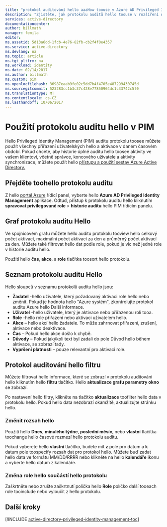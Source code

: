 ```yaml
---
title: "protokol auditování hello aaaHow toouse v Azure AD Privileged Identity managementu | Microsoft Docs"
description: "Zjistěte, jak protokolu auditů hello toouse v rozšíření Azure Privileged Identity Management hello."
services: active-directory
documentationcenter: 
author: billmath
manager: femila
editor: 
ms.assetid: 5d13a6dd-1fcb-4e76-82fb-cb2f4f0e4357
ms.service: active-directory
ms.devlang: na
ms.topic: article
ms.tgt_pltfrm: na
ms.workload: identity
ms.date: 02/14/2017
ms.author: billmath
ms.custom: pim
ms.openlocfilehash: 36987eaab9fe02c5dd7b4f4705e487299430745d
ms.sourcegitcommit: 523283cc1b3c37c428e77850964dc1c33742c5f0
ms.translationtype: MT
ms.contentlocale: cs-CZ
ms.lasthandoff: 10/06/2017
---
```

# <a name="using-hello-audit-log-in-pim"></a>Použití protokolu auditu hello v PIM
Hello Privileged Identity Management (PIM) auditu protokolu toosee můžete použít všechny přiřazení uživatelských hello a aktivace v daném časovém období. Pokud chcete, aby historie úplné auditu hello toosee aktivity ve vašem klientovi, včetně správce, koncového uživatele a aktivity synchronizace, můžete použít hello [přístupu a použití sestav Azure Active Directory.](active-directory-view-access-usage-reports.md)

## <a name="navigate-toohello-audit-log"></a>Přejděte toohello protokolu auditu
Z hello [portál Azure](https://portal.azure.com) řídicí panel, vyberte hello **Azure AD Privileged Identity Management** aplikace. Odtud, přístup k protokolu auditu hello kliknutím **spravovat privilegované role** > **historie auditu** hello PIM řídicím panelu.

## <a name="hello-audit-log-graph"></a>Graf protokolu auditu Hello
Ve spojnicovém grafu můžete hello auditu protokolu tooview hello celkový počet aktivací, maximální počet aktivací za den a průměrný počet aktivací za den.  Můžete také filtrovat hello dat podle role, pokud je víc než jedné role v historie auditu hello.

Použití hello **čas**, **akce**, a **role** tlačítka toosort hello protokolu.

## <a name="hello-audit-log-list"></a>Seznam protokolu auditu Hello
Hello sloupců v seznamu protokolů auditu hello jsou:

* **Žadatel** -hello uživatele, který požadovaný aktivaci role hello nebo změnit.  Pokud je hodnota hello "Azure systém", zkontrolujte protokol auditu Azure hello Další informace.
* **Uživatel** -hello uživatele, který je aktivace nebo přiřazenou roli tooa.
* **Role** -hello role přiřazení nebo aktivaci uživatelem hello.
* **Akce** – hello akcí hello žadatele. To může zahrnovat přiřazení, zrušení, aktivace nebo deaktivace.
* **Čas** – Pokud hello akce došlo k chybě.
* **Důvody** – Pokud jakýkoli text byl zadali do pole Důvod hello během aktivace, se zobrazí tady.
* **Vypršení platnosti** – pouze relevantní pro aktivaci role.

## <a name="filter-hello-audit-log"></a>Protokol auditování hello filtru
Můžete filtrovat hello informace, které se zobrazí v protokolu auditování hello kliknutím hello **filtru** tlačítko.  Hello **aktualizace grafu parametry okno** se zobrazí.

Po nastavení hello filtry, klikněte na tlačítko **aktualizace** toofilter hello data v protokolu hello.  Pokud hello data nezobrazí okamžitě, aktualizujte stránku hello.

### <a name="change-hello-date-range"></a>Změnit rozsah hello
Použití hello **Dnes**, **minulého týdne**, **poslední měsíc**, nebo **vlastní** tlačítka toochange hello časové rozmezí hello protokolu auditu.

Pokud vyberete hello **vlastní** tlačítko, budete mít **z** pole pro datum a **k** datum pole toospecify rozsah dat pro protokol hello.  Můžete buď zadat hello data ve formátu MM/DD/RRRR nebo klikněte na hello **kalendáře** ikonu a vyberte hello datum z kalendáře.

### <a name="change-hello-roles-included-in-hello-log"></a>Změna role hello součástí hello protokolu
Zaškrtněte nebo zrušte zaškrtnutí políčka hello **Role** políčko další tooeach role tooinclude nebo vyloučit z hello protokolu.

<!--Every topic should have next steps and links toohello next logical set of content tookeep hello customer engaged-->
## <a name="next-steps"></a>Další kroky
[!INCLUDE [active-directory-privileged-identity-management-toc](../../includes/active-directory-privileged-identity-management-toc.md)]

